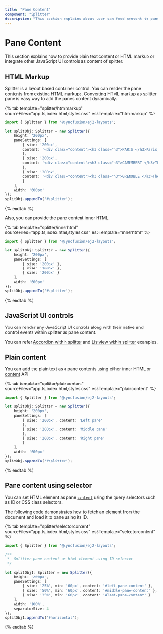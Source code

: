 ```yaml
---
title: "Pane Content"
component: "Splitter"
description: "This section explains about user can feed content to pane as plain text content or HTML markup or integrate other JavaScript UI controls."
---
```


# Pane Content

This section explains how to provide plain text content or HTML markup or integrate other JavaScript UI controls as content of splitter.

## HTML Markup

Splitter is a layout based container control. You can render the pane contents from existing HTML markups. Converting HTML markup as splitter pane is easy way to add the panes content dynamically.

{% tab template="splitter/htmlmarkup" sourceFiles="app.ts,index.html,styles.css" es5Template="htmlmarkup" %}

```typescript
import { Splitter } from '@syncfusion/ej2-layouts';

let splitObj: Splitter = new Splitter({
    height: '200px',
    paneSettings: [
        { size: '200px',
        content: '<div class="content"><h3 class="h3">PARIS </h3>Paris, the city of lights and love - this short guide is full of ideas for how to make the most of the romanticism...</div>'
        },
        { size: '200px',
        content: '<div class="content"><h3 class="h3">CAMEMBERT </h3>The village in the Orne département of Normandy where the famous French cheese is originated from.</div>'
        },
        { size: '200px',
        content: '<div class="content"><h3 class="h3">GRENOBLE </h3>The capital city of the French Alps and a major scientific center surrounded by many ski resorts, host of the Winter Olympics in 1968.</div>'
        }
    ],
    width: '600px'
});
splitObj.appendTo('#splitter');

```

{% endtab %}

Also, you can provide the pane content inner HTML.

{% tab template="splitter/innerhtml" sourceFiles="app.ts,index.html,styles.css" es5Template="innerhtml" %}

```typescript
import { Splitter } from '@syncfusion/ej2-layouts';

let splitObj: Splitter = new Splitter({
    height: '200px',
    paneSettings: [
        { size: '200px' },
        { size: '200px' },
        { size: '200px' }
    ],
    width: '600px'
});
splitObj.appendTo('#splitter');

```

{% endtab %}

## JavaScript UI controls

You can render any JavaScript UI controls along with their native and control events within splitter as pane content.

You can refer [Accordion within splitter](https://ej2.syncfusion.com/javascript/demos/#/material/splitter/accordion-navigation-menu.html) and [Listview within splitter](https://ej2.syncfusion.com/javascript/demos/#/material/splitter/details-view.html) examples.

## Plain content

You can add the plain text as a pane contents using either inner HTML or [content](../api/splitter/panePropertiesModel/#content) API

{% tab template="splitter/plaincontent" sourceFiles="app.ts,index.html,styles.css" es5Template="plaincontent" %}

```typescript
import { Splitter } from '@syncfusion/ej2-layouts';

let splitObj: Splitter = new Splitter({
    height: '200px',
    paneSettings: [
        { size: '200px', content: 'Left pane'
        },
        { size: '200px', content: 'Middle pane'
        },
        { size: '200px', content: 'Right pane'
        }
    ],
    width: '600px'
});
splitObj.appendTo('#splitter');

```

{% endtab %}

## Pane content using selector

You can set HTML element as pane [`content`](../api/splitter/panePropertiesModel/#content) using the query selectors such as ID or CSS class selectors.

The following code demonstrates how to fetch an element from the document and load it to pane using its ID.

{% tab template="splitter/selectorcontent" sourceFiles="app.ts,index.html,styles.css" es5Template="selectorcontent" %}

```typescript
import { Splitter } from '@syncfusion/ej2-layouts';

/**
 *  Splitter pane content as html element using ID selector
 */

let splitObj1: Splitter = new Splitter({
    height: '200px',
    paneSettings: [
        { size: '25%', min: '60px', content: '#left-pane-content' },
        { size: '50%', min: '60px', content: '#middle-pane-content' },
        { size: '25%', min: '60px', content: '#last-pane-content' }
    ],
    width: '100%',
    separatorSize: 4
});
splitObj1.appendTo('#horizontal');

```

{% endtab %}